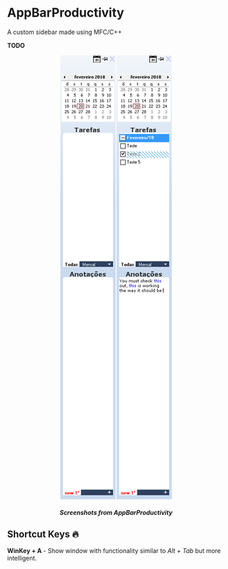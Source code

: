 # AppBarProductivity
A custom sidebar made using MFC/C++

**TODO**  

<p align="center" style="font-size:10px">
  <img src="sidebar1.png">  <img src="sidebar2.png"><br>
    <h5 align="center">Screenshots from AppBarProductivity</h5>
</p>

## **Shortcut Keys** :fire: 

**WinKey + A** - Show window with functionality similar to _Alt + Tab_ but more intelligent.
